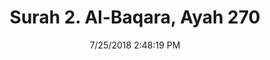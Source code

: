 ---
title       : "Surah 2. Al-Baqara, Ayah 270"
date        : 7/25/2018 2:48:19 PM
draft       : false
type        : "quran"
layout      : "compare"
BookCode    : "CMP"
SurahNumber : "2"
AyahNumber  : "270"
TotalAyah   : "286"
---